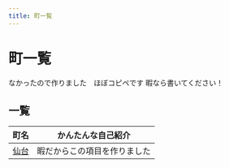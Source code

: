 ```yaml
---
title: 町一覧
---
```


# 町一覧
なかったので作りました　ほぼコピペです
暇なら書いてください！

## 一覧

| 町名                                       | かんたんな自己紹介             |
| ------------------------------------------ | ------------------------------ |
| [仙台](/docs/town/SENDAI.md)           |暇だからこの項目を作りました |

